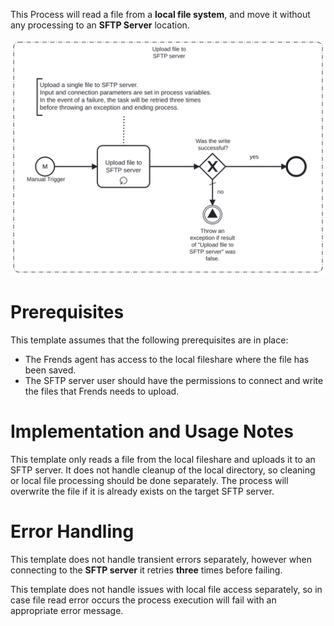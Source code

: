 This Process will read a file from a **local file system**, and move it without any processing to an **SFTP Server** location.

![Template](assets/Copy_a_single_file_from_a_local_fileshare_to_SFTP_server.svg)

# Prerequisites

This template assumes that the following prerequisites are in place:

- The Frends agent has access to the local fileshare where the file has been saved.
- The SFTP server user should have the permissions to connect and write the files that Frends needs to upload.

# Implementation and Usage Notes

This template only reads a file from the local fileshare and uploads it to an SFTP server.
It does not handle cleanup of the local directory, so cleaning or local file processing should be done separately.
The process will overwrite the file if it is already exists on the target SFTP server.  

# Error Handling

This template does not handle transient errors separately, however when 
connecting to the **SFTP server** it retries **three** times before failing.

This template does not handle issues with local file access separately, so
in case file read error occurs the process execution will fail with an 
appropriate error message.
